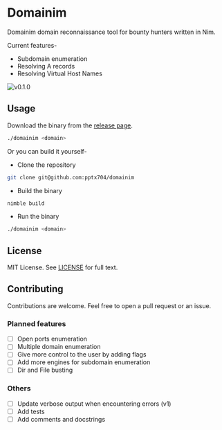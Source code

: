# Domainim
Domainim domain reconnaissance tool for bounty hunters written in Nim.

Current features-
- Subdomain enumeration
- Resolving A records
- Resolving Virtual Host Names

![v0.1.0](https://i.postimg.cc/rFFhvm5L/image.png)

## Usage

Download the binary from the [release page](https://github.com/pptx704/domainim/releases).

```bash
./domainim <domain>
```

Or you can build it yourself-
- Clone the repository
```bash
git clone git@github.com:pptx704/domainim
```
- Build the binary
```bash
nimble build
```
- Run the binary
```bash
./domainim <domain>
```

## License
MIT License. See [LICENSE](LICENSE) for full text.

## Contributing
Contributions are welcome. Feel free to open a pull request or an issue.

### Planned features
- [ ] Open ports enumeration
- [ ] Multiple domain enumeration
- [ ] Give more control to the user by adding flags
- [ ] Add more engines for subdomain enumeration
- [ ] Dir and File busting

### Others
- [ ] Update verbose output when encountering errors (v1)
- [ ] Add tests
- [ ] Add comments and docstrings